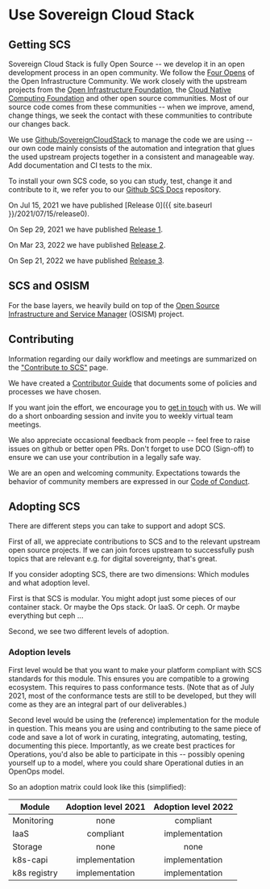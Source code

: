 # Use Sovereign Cloud Stack

## Getting SCS

Sovereign Cloud Stack is fully Open Source -- we develop it in an open
development process in an open community. We follow the
[Four Opens](https://openinfra.dev/four-opens/) of the Open Infrastructure
Community. We work closely with the upstream projects from the
[Open Infrastructure Foundation](https://openinfra.dev/), the
[Cloud Native Computing Foundation](https://cncf.io/) and other open
source communities. Most of our source code comes from these
communities -- when we improve, amend, change things, we seek the
contact with these communities to contribute our changes back.

We use [Github/SovereignCloudStack](https://github.com/SovereignCloudStack/) to
manage the code we are using -- our own code mainly
consists of the automation and integration that glues the used
upstream projects together in a consistent and manageable way.
Add documentation and CI tests to the mix.

To install your own SCS code, so you can study, test, change it
and contribute to it, we refer you to our
[Github SCS Docs](https://github.com/SovereignCloudStack/Docs/)
repository.

On Jul 15, 2021 we have published [Release 0]({{ site.baseurl }}/2021/07/15/release0).

On Sep 29, 2021 we have published [Release 1](https://github.com/SovereignCloudStack/release-notes/blob/main/Release1.md).

On Mar 23, 2022 we have published [Release 2](https://github.com/SovereignCloudStack/release-notes/blob/main/Release2.md).

On Sep 21, 2022 we have published [Release 3](https://github.com/SovereignCloudStack/release-notes/blob/main/Release3.md).

## SCS and OSISM

For the base layers, we heavily build on top of the
[Open Source Infrastructure and Service Manager](https://osism.tech/) (OSISM)
project.

## Contributing

Information regarding our daily workflow and meetings are
summarized on the ["Contribute to SCS"](https://scs.community/contribute/) page.

We have created a
[Contributor Guide](https://scs.community/docs/contributor/)
that documents some of policies and processes we have
chosen.

If you want join the effort, we encourage you to
[get in touch](mailto:project@scs.sovereignit.de) with us.
We will do a short onboarding session and invite you to weekly
virtual team meetings.

We also appreciate occasional feedback from people -- feel
free to raise issues on github or better open PRs. Don't forget
to use DCO (Sign-off) to ensure we can use your contribution in
a legally safe way.

We are an open and welcoming community.
Expectations towards the behavior of community members are
expressed in our [Code of Conduct](https://github.com/SovereignCloudStack/.github/blob/main/CODE_OF_CONDUCT.md).

## Adopting SCS

There are different steps you can take to support and adopt SCS.

First of all, we appreciate contributions to SCS and to the relevant
upstream open source projects. If we can join forces upstream to
successfully push topics that are relevant e.g. for digital sovereignty,
that's great.

If you consider adopting SCS, there are two dimensions: Which modules
and what adoption level.

First is that SCS is modular. You might adopt just some pieces of
our container stack. Or maybe the Ops stack. Or IaaS. Or ceph.
Or maybe everything but ceph ...

Second, we see two different levels of adoption.

### Adoption levels

First level would be that you want to make your platform compliant with SCS
standards for this module. This ensures you are compatible to a growing
ecosystem.  This requires to pass conformance tests. (Note that as of July
2021, most of the conformance tests are still to be developed, but they will
come as they are an integral part of our deliverables.)

Second level would be using the (reference) implementation for the module
in question. This means you are using and contributing to the same piece
of code and save a lot of work in curating, integrating, automating,
testing, documenting this piece. Importantly, as we create best practices
for Operations, you'd also be able to participate in this -- possibly
opening yourself up to a model, where you could share Operational
duties in an OpenOps model.

So an adoption matrix could look like this (simplified):

<div class="table-responsive" markdown="1">

| Module       | Adoption level 2021 | Adoption level 2022 |
|--------------|:-------------------:|:-------------------:|
| Monitoring   |     none            |  compliant          |
| IaaS         |     compliant       |  implementation     |
| Storage      |     none            |  none               |
| k8s-capi     |     implementation  |  implementation     |
| k8s registry |     implementation  |  implementation     |

</div>
